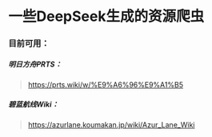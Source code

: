 # 一些DeepSeek生成的资源爬虫

### 目前可用：
##### 明日方舟PRTS：
> https://prts.wiki/w/%E9%A6%96%E9%A1%B5

##### 碧蓝航线Wiki：
> https://azurlane.koumakan.jp/wiki/Azur_Lane_Wiki
